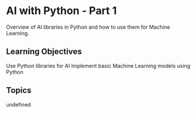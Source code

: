 # AI with Python - Part 1

Overview of AI libraries in Python and how to use them for Machine Learning.

## Learning Objectives
Use Python libraries for AI
Implement basic Machine Learning models using Python

## Topics
undefined